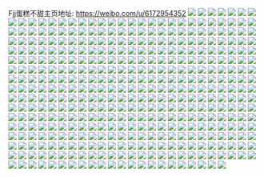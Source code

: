 Fjj蛋糕不甜主页地址: https://weibo.com/u/6172954352 
![](https://wx4.sinaimg.cn/mw2000/006JL5pSgy1h9eds4z8j0j30u01400yq.jpg) 
![](https://wx4.sinaimg.cn/mw2000/006JL5pSgy1h9eds4aj1zj30u0140afr.jpg) 
![](https://wx4.sinaimg.cn/mw2000/006JL5pSgy1h9d1tapi51j31o0280b29.jpg) 
![](https://wx4.sinaimg.cn/mw2000/006JL5pSgy1h9d1tbsdsej31o0280e81.jpg) 
![](https://wx4.sinaimg.cn/mw2000/006JL5pSgy1h9d1tcvajcj31o0280e81.jpg) 
![](https://wx4.sinaimg.cn/mw2000/006JL5pSgy1h9d1tizn35j32c0340qv7.jpg) 
![](https://wx4.sinaimg.cn/mw2000/006JL5pSgy1h9d1tdpkmvj31o0280b29.jpg) 
![](https://wx4.sinaimg.cn/mw2000/006JL5pSgy1h9d1so96wyj30ku0rsk01.jpg) 
![](https://wx4.sinaimg.cn/mw2000/006JL5pSgy1h9d1snp43kj30ku0rsgul.jpg) 
![](https://wx4.sinaimg.cn/mw2000/006JL5pSgy1h9d1rqons5j31o0280hdt.jpg) 
![](https://wx4.sinaimg.cn/mw2000/006JL5pSgy1h9d1rs48nnj30fb0kw44c.jpg) 
![](https://wx4.sinaimg.cn/mw2000/006JL5pSgy1h9d1rsp05rj31o0280h94.jpg) 
![](https://wx4.sinaimg.cn/mw2000/006JL5pSgy1h9d1rr5uhuj30ku0rsk0q.jpg) 
![](https://wx4.sinaimg.cn/mw2000/006JL5pSgy1h9d1rpo465j30ku0rsqc4.jpg) 
![](https://wx4.sinaimg.cn/mw2000/006JL5pSgy1h9d1rrpso4j30ku0rsqc4.jpg) 
![](https://wx4.sinaimg.cn/mw2000/006JL5pSgy1h9d1rt6ndzj30ku0rsqc0.jpg) 
![](https://wx4.sinaimg.cn/mw2000/006JL5pSgy1h9d1rtmbr8j30ku0rsn6g.jpg) 
![](https://wx4.sinaimg.cn/mw2000/006JL5pSgy1h9d1ru0rtij30ku0rsgux.jpg) 
![](https://wx4.sinaimg.cn/mw2000/006JL5pSgy1h9bp0mi5x8j30u00u045p.jpg) 
![](https://wx4.sinaimg.cn/mw2000/006JL5pSgy1h9bp0jze9hj30u01407c7.jpg) 
![](https://wx4.sinaimg.cn/mw2000/006JL5pSgy1h9bp0le7w7j30u0140n7j.jpg) 
![](https://wx4.sinaimg.cn/mw2000/006JL5pSgy1h9bp0nwnewj30u014049z.jpg) 
![](https://wx4.sinaimg.cn/mw2000/006JL5pSgy1h9bp0p8kocj30u0140wn4.jpg) 
![](https://wx4.sinaimg.cn/mw2000/006JL5pSgy1h9bp0ip9ycj30u0140gzm.jpg) 
![](https://wx4.sinaimg.cn/mw2000/006JL5pSgy1h9boyld66qj30u0140k27.jpg) 
![](https://wx4.sinaimg.cn/mw2000/006JL5pSgy1h9boyj21x9j30u0140aix.jpg) 
![](https://wx4.sinaimg.cn/mw2000/006JL5pSgy1h9boymgfccj30u0140dsn.jpg) 
![](https://wx4.sinaimg.cn/mw2000/006JL5pSgy1h9boyka88fj30u0140nap.jpg) 
![](https://wx4.sinaimg.cn/mw2000/006JL5pSgy1h9boyhqxwrj30u0140k1g.jpg) 
![](https://wx4.sinaimg.cn/mw2000/006JL5pSgy1h9al3hdo8jj337k37knph.jpg) 
![](https://wx4.sinaimg.cn/mw2000/006JL5pSgy1h9al3kueqlj32eo37kb2c.jpg) 
![](https://wx4.sinaimg.cn/mw2000/006JL5pSgy1h9al3rfdfcj31o02807wj.jpg) 
![](https://wx4.sinaimg.cn/mw2000/006JL5pSgy1h9al3otb6aj32c02c04qu.jpg) 
![](https://wx4.sinaimg.cn/mw2000/006JL5pSgy1h9al3udrbkj31o0280x6q.jpg) 
![](https://wx4.sinaimg.cn/mw2000/006JL5pSgy1h9al3cy7mtj31dk37k1l2.jpg) 
![](https://wx4.sinaimg.cn/mw2000/006JL5pSgy1h987hmr7pdj32c0340x6t.jpg) 
![](https://wx4.sinaimg.cn/mw2000/006JL5pSgy1h987i1cni7j32c03407wn.jpg) 
![](https://wx4.sinaimg.cn/mw2000/006JL5pSgy1h987hqnvbrj32c0340e84.jpg) 
![](https://wx4.sinaimg.cn/mw2000/006JL5pSgy1h987hvh495j32c03404qs.jpg) 
![](https://wx4.sinaimg.cn/mw2000/006JL5pSgy1h987i8sihdj337k37ku14.jpg) 
![](https://wx4.sinaimg.cn/mw2000/006JL5pSgy1h987ii0851j337k37kqvf.jpg) 
![](https://wx4.sinaimg.cn/mw2000/006JL5pSgy1h987hgzex8j31o0280qf8.jpg) 
![](https://wx4.sinaimg.cn/mw2000/006JL5pSgy1h987hhsixwj31o0280qv5.jpg) 
![](https://wx4.sinaimg.cn/mw2000/006JL5pSgy1h987hic2p4j31o0280gx1.jpg) 
![](https://wx4.sinaimg.cn/mw2000/006JL5pSgy1h92fzdi60jj30ui0u0tho.jpg) 
![](https://wx4.sinaimg.cn/mw2000/006JL5pSgy1h92fz8uqarj31400u0alt.jpg) 
![](https://wx4.sinaimg.cn/mw2000/006JL5pSgy1h92fzbtrgnj30u00u0k2v.jpg) 
![](https://wx4.sinaimg.cn/mw2000/006JL5pSgy1h92fz9krrfj31400u047g.jpg) 
![](https://wx4.sinaimg.cn/mw2000/006JL5pSgy1h92fzfudi8j30u01407fl.jpg) 
![](https://wx4.sinaimg.cn/mw2000/006JL5pSgy1h92fzgp2puj31400u0wna.jpg) 
![](https://wx4.sinaimg.cn/mw2000/006JL5pSgy1h92fzcr81xj30u00u011f.jpg) 
![](https://wx4.sinaimg.cn/mw2000/006JL5pSgy1h92fzagm50j30u0140112.jpg) 
![](https://wx4.sinaimg.cn/mw2000/006JL5pSgy1h92fzewp8gj30u01407dh.jpg) 
![](https://wx4.sinaimg.cn/mw2000/006JL5pSgy1h8x78woe0pj30u01hcaju.jpg) 
![](https://wx4.sinaimg.cn/mw2000/006JL5pSgy1h8wizwpl06j32c02c0hdu.jpg) 
![](https://wx4.sinaimg.cn/mw2000/006JL5pSgy1h8uaoq1cgyj3203203kjm.jpg) 
![](https://wx4.sinaimg.cn/mw2000/006JL5pSgy1h8nhp69rovj32c02c0hdu.jpg) 
![](https://wx4.sinaimg.cn/mw2000/006JL5pSgy1h8nhphmr2aj32c02c0x6r.jpg) 
![](https://wx4.sinaimg.cn/mw2000/006JL5pSgy1h8nhplefxcj32c02c04qt.jpg) 
![](https://wx4.sinaimg.cn/mw2000/006JL5pSgy1h8nhp92r6oj30xc3p71ky.jpg) 
![](https://wx4.sinaimg.cn/mw2000/006JL5pSgy1h8nhpaap4nj30wi1ycdzz.jpg) 
![](https://wx4.sinaimg.cn/mw2000/006JL5pSgy1h8nhp3rc59j30uk3yfkjm.jpg) 
![](https://wx4.sinaimg.cn/mw2000/006JL5pSgy1h8nbbuiwb0j30u00u0797.jpg) 
![](https://wx4.sinaimg.cn/mw2000/006JL5pSgy1h8iv1ps0upj32c0340kjn.jpg) 
![](https://wx4.sinaimg.cn/mw2000/006JL5pSgy1h8cypsr74mj32c0340qv8.jpg) 
![](https://wx4.sinaimg.cn/mw2000/006JL5pSgy1h8cypfkrkkj31o0280qv5.jpg) 
![](https://wx4.sinaimg.cn/mw2000/006JL5pSgy1h8cyp4142nj32c0340qv8.jpg) 
![](https://wx4.sinaimg.cn/mw2000/006JL5pSgy1h8cypo3sy1j31o0280npd.jpg) 
![](https://wx4.sinaimg.cn/mw2000/006JL5pSgy1h8cypco09bj32c0340npo.jpg) 
![](https://wx4.sinaimg.cn/mw2000/006JL5pSgy1h8cypka3jxj31o0280kjl.jpg) 
![](https://wx4.sinaimg.cn/mw2000/006JL5pSgy1h8cypwkw65j32c03404qt.jpg) 
![](https://wx4.sinaimg.cn/mw2000/006JL5pSgy1h8cyphb4ubj317r1mc4qp.jpg) 
![](https://wx4.sinaimg.cn/mw2000/006JL5pSgy1h8cypzv60yj31o7289x6r.jpg) 
![](https://wx4.sinaimg.cn/mw2000/006JL5pSgy1h8ard4rkdbj31o0280u0y.jpg) 
![](https://wx4.sinaimg.cn/mw2000/006JL5pSgy1h8ard69vcjj31o0280x6q.jpg) 
![](https://wx4.sinaimg.cn/mw2000/006JL5pSgy1h8ardeftuqj312b1e04qp.jpg) 
![](https://wx4.sinaimg.cn/mw2000/006JL5pSgy1h8ard7qee2j31o0280u0y.jpg) 
![](https://wx4.sinaimg.cn/mw2000/006JL5pSgy1h8ardaq1q9j31o0280x6q.jpg) 
![](https://wx4.sinaimg.cn/mw2000/006JL5pSgy1h8ard97i8pj31o0280x6q.jpg) 
![](https://wx4.sinaimg.cn/mw2000/006JL5pSgy1h8ardco8wmj31o0280u0y.jpg) 
![](https://wx4.sinaimg.cn/mw2000/006JL5pSgy1h8arddgp3sj31o02801kx.jpg) 
![](https://wx4.sinaimg.cn/mw2000/006JL5pSgy1h8ard2rml1j31o0280u0y.jpg) 
![](https://wx4.sinaimg.cn/mw2000/006JL5pSgy1h89igvj0rej30u0140qf9.jpg) 
![](https://wx4.sinaimg.cn/mw2000/006JL5pSgy1h89igtlwj7j30u0140qgg.jpg) 
![](https://wx4.sinaimg.cn/mw2000/006JL5pSgy1h89igwsw5kj30u01407h6.jpg) 
![](https://wx4.sinaimg.cn/mw2000/006JL5pSgy1h89igyvpkvj30u0140tky.jpg) 
![](https://wx4.sinaimg.cn/mw2000/006JL5pSgy1h89ih2t65vj30u0140gwr.jpg) 
![](https://wx4.sinaimg.cn/mw2000/006JL5pSgy1h87avvcjdgj32c02c0kjm.jpg) 
![](https://wx4.sinaimg.cn/mw2000/006JL5pSgy1h87avy273jj32c02c0hdu.jpg) 
![](https://wx4.sinaimg.cn/mw2000/006JL5pSgy1h7wudmz0qgj32c02c04qs.jpg) 
![](https://wx4.sinaimg.cn/mw2000/006JL5pSgy1h7wudr4zv7j33402c0npg.jpg) 
![](https://wx4.sinaimg.cn/mw2000/006JL5pSgy1h7s7xve5ibj32c0340x6u.jpg) 
![](https://wx4.sinaimg.cn/mw2000/006JL5pSgy1h7s7z43uzfj31te2f7qv9.jpg) 
![](https://wx4.sinaimg.cn/mw2000/006JL5pSgy1h7s7xqjyr0j32c0340hdw.jpg) 
![](https://wx4.sinaimg.cn/mw2000/006JL5pSgy1h7s7xzlr9yj32c03404qs.jpg) 
![](https://wx4.sinaimg.cn/mw2000/006JL5pSgy1h7s7yo60rkj32c0340b2h.jpg) 
![](https://wx4.sinaimg.cn/mw2000/006JL5pSgy1h7s7yv67stj32c0340x6y.jpg) 
![](https://wx4.sinaimg.cn/mw2000/006JL5pSgy1h7s7yzi1u3j31qt2br7wl.jpg) 
![](https://wx4.sinaimg.cn/mw2000/006JL5pSgy1h7s7z6yo9bj31o0280kjm.jpg) 
![](https://wx4.sinaimg.cn/mw2000/006JL5pSgy1h7s7z9yw9wj31o0280qv6.jpg) 
![](https://wx4.sinaimg.cn/mw2000/006JL5pSgy1h7s7zce50aj31o0280hdu.jpg) 
![](https://wx4.sinaimg.cn/mw2000/006JL5pSgy1h7s7zfz5hsj32dq36cx6r.jpg) 
![](https://wx4.sinaimg.cn/mw2000/006JL5pSgy1h7rsov0vrzj31o0280x6p.jpg) 
![](https://wx4.sinaimg.cn/mw2000/006JL5pSgy1h7pislwzxrj31400mitgb.jpg) 
![](https://wx4.sinaimg.cn/mw2000/006JL5pSgy1h78afcbrl9j318817i4d9.jpg) 
![](https://wx4.sinaimg.cn/mw2000/006JL5pSgy1h73lcxz1apj30zo0eo0ts.jpg) 
![](https://wx4.sinaimg.cn/mw2000/006JL5pSgy1h6viq7mtsqj30u01hcaiq.jpg) 
![](https://wx4.sinaimg.cn/mw2000/006JL5pSgy1h6ntuv1sgsj320x2p8qv6.jpg) 
![](https://wx4.sinaimg.cn/mw2000/006JL5pSgy1h6ntuydbhpj320g2om4qr.jpg) 
![](https://wx4.sinaimg.cn/mw2000/006JL5pSgy1h6ntur3gk4j32c0340kjo.jpg) 
![](https://wx4.sinaimg.cn/mw2000/006JL5pSgy1h69w3ce4lqj31ys2mdnpe.jpg) 
![](https://wx4.sinaimg.cn/mw2000/006JL5pSgy1h68uf77mc6j32c03401l0.jpg) 
![](https://wx4.sinaimg.cn/mw2000/006JL5pSgy1h68ufbykldj32c03407wj.jpg) 
![](https://wx4.sinaimg.cn/mw2000/006JL5pSgy1h68ufh4zmhj32c0340e84.jpg) 
![](https://wx4.sinaimg.cn/mw2000/006JL5pSgy1h68ug9fs3oj322q340u10.jpg) 
![](https://wx4.sinaimg.cn/mw2000/006JL5pSgy1h68ufljqd1j31k1340hdv.jpg) 
![](https://wx4.sinaimg.cn/mw2000/006JL5pSgy1h68uf1eu11j33402c0npg.jpg) 
![](https://wx4.sinaimg.cn/mw2000/006JL5pSly1h5efkxrlysj31o02804qq.jpg) 
![](https://wx4.sinaimg.cn/mw2000/006JL5pSly1h5efl56b3vj31o0280u0x.jpg) 
![](https://wx4.sinaimg.cn/mw2000/006JL5pSly1h5efl01fusj31o0280qv5.jpg) 
![](https://wx4.sinaimg.cn/mw2000/006JL5pSly1h5efl17nptj31f01w0kjl.jpg) 
![](https://wx4.sinaimg.cn/mw2000/006JL5pSly1h5efkz38rpj318o1nkb29.jpg) 
![](https://wx4.sinaimg.cn/mw2000/006JL5pSly1h5efl2ci0hj31o0280u0x.jpg) 
![](https://wx4.sinaimg.cn/mw2000/006JL5pSly1h5efl3kzxuj31o0280npd.jpg) 
![](https://wx4.sinaimg.cn/mw2000/006JL5pSly1h5efl6ann3j31o0280npd.jpg) 
![](https://wx4.sinaimg.cn/mw2000/006JL5pSly1h5efl8es7oj32c02c0e84.jpg) 
![](https://wx4.sinaimg.cn/mw2000/006JL5pSly1h5eflanzj1j32c02c0e84.jpg) 
![](https://wx4.sinaimg.cn/mw2000/006JL5pSly1h5efldrmeej32c02c0u0z.jpg) 
![](https://wx4.sinaimg.cn/mw2000/006JL5pSly1h5efkv9pw8j334033yb2e.jpg) 
![](https://wx4.sinaimg.cn/mw2000/006JL5pSly1h3sxm7u2mgj32c02c0kjn.jpg) 
![](https://wx4.sinaimg.cn/mw2000/006JL5pSly1h2f7w0gyh4j32c02c07wj.jpg) 
![](https://wx4.sinaimg.cn/mw2000/006JL5pSly1h2f7vz4143j31o02807wh.jpg) 
![](https://wx4.sinaimg.cn/mw2000/006JL5pSly1h1qvl37344j32go3401l0.jpg) 
![](https://wx4.sinaimg.cn/mw2000/006JL5pSly1gzoyqjdw4aj31nt27qqv5.jpg) 
![](https://wx4.sinaimg.cn/mw2000/006JL5pSly1gzlft8qmb9j31o0280b2a.jpg) 
![](https://wx4.sinaimg.cn/mw2000/006JL5pSly1gzlft9qzfbj31o0280npd.jpg) 
![](https://wx4.sinaimg.cn/mw2000/006JL5pSly1gzlft2iibij31o02801ky.jpg) 
![](https://wx4.sinaimg.cn/mw2000/006JL5pSly1gzlft7ijh4j31o028v7wi.jpg) 
![](https://wx4.sinaimg.cn/mw2000/006JL5pSly1gzlft93o4wj30ku0rs7al.jpg) 
![](https://wx4.sinaimg.cn/mw2000/006JL5pSly1gzlft6hbt7j31o02974qq.jpg) 
![](https://wx4.sinaimg.cn/mw2000/006JL5pSly1gzlft4ypmmj30xc3pcnpd.jpg) 
![](https://wx4.sinaimg.cn/mw2000/006JL5pSly1gzlft5olbqj31o0280npd.jpg) 
![](https://wx4.sinaimg.cn/mw2000/006JL5pSly1gzlft3gu7jj30uk48sx6p.jpg) 
![](https://wx4.sinaimg.cn/mw2000/006JL5pSly1gze7msfpm4j32c02c0hdu.jpg) 
![](https://wx4.sinaimg.cn/mw2000/006JL5pSly1gze7mt7fugj32c02c07wi.jpg) 
![](https://wx4.sinaimg.cn/mw2000/006JL5pSly1gyxas8sjzfj31o0280b29.jpg) 
![](https://wx4.sinaimg.cn/mw2000/006JL5pSly1gyxa4n7whtj32c02c0qv5.jpg) 
![](https://wx4.sinaimg.cn/mw2000/006JL5pSly1gyx0wxnwhjj33402c0e84.jpg) 
![](https://wx4.sinaimg.cn/mw2000/006JL5pSly1gychw6pwijj30u010b40q.jpg) 
![](https://wx4.sinaimg.cn/mw2000/006JL5pSly1gybc22oe4yj30zo0zodnr.jpg) 
![](https://wx4.sinaimg.cn/mw2000/006JL5pSly1gxxgpg0bcij30u011ak0y.jpg) 
![](https://wx4.sinaimg.cn/mw2000/006JL5pSly1gxtlrkznduj32c02c01ky.jpg) 
![](https://wx4.sinaimg.cn/mw2000/006JL5pSly1gxtlro95f7j32c02c0u0x.jpg) 
![](https://wx4.sinaimg.cn/mw2000/006JL5pSly1gxtlrhaka7j32c02bzqv6.jpg) 
![](https://wx4.sinaimg.cn/mw2000/006JL5pSly1gxtlrvx2yyj32c02c01ky.jpg) 
![](https://wx4.sinaimg.cn/mw2000/006JL5pSly1gxtlrrkzudj32c02c0u0x.jpg) 
![](https://wx4.sinaimg.cn/mw2000/006JL5pSly1gxtls112guj32c02c0hdu.jpg) 
![](https://wx4.sinaimg.cn/mw2000/006JL5pSly1gxqif4zxsej32c02c0x6r.jpg) 
![](https://wx4.sinaimg.cn/mw2000/006JL5pSly1gxqifc0ow9j32c02c0e84.jpg) 
![](https://wx4.sinaimg.cn/mw2000/006JL5pSly1gxqifi1an7j32z82z8qv7.jpg) 
![](https://wx4.sinaimg.cn/mw2000/006JL5pSgy1gxogefl7ecj30u00u0121.jpg) 
![](https://wx4.sinaimg.cn/mw2000/006JL5pSgy1gxlp98uv6ij32c02c0x6q.jpg) 
![](https://wx4.sinaimg.cn/mw2000/006JL5pSgy1gxlp9c9zsfj32c02c0qv7.jpg) 
![](https://wx4.sinaimg.cn/mw2000/006JL5pSgy1gxlp944y5sj32c02c0e83.jpg) 
![](https://wx4.sinaimg.cn/mw2000/006JL5pSgy1gxjrfcq1dsj31w02iohdv.jpg) 
![](https://wx4.sinaimg.cn/mw2000/006JL5pSgy1gx3n05ptvgj30vl0vltc8.jpg) 
![](https://wx4.sinaimg.cn/mw2000/006JL5pSgy1gwo799304zj32at3404qs.jpg) 
![](https://wx4.sinaimg.cn/mw2000/006JL5pSgy1gwo795nf69j32c0340e83.jpg) 
![](https://wx4.sinaimg.cn/mw2000/006JL5pSgy1gwo79bzosgj32c03407wk.jpg) 
![](https://wx4.sinaimg.cn/mw2000/006JL5pSgy1gwo78ox56zj315o1qib29.jpg) 
![](https://wx4.sinaimg.cn/mw2000/006JL5pSgy1gwo78yz1aaj30xc2s0u0x.jpg) 
![](https://wx4.sinaimg.cn/mw2000/006JL5pSgy1gwo78zx1iyj30me340b29.jpg) 
![](https://wx4.sinaimg.cn/mw2000/006JL5pSgy1gwo79f8wkjj31o0280npd.jpg) 
![](https://wx4.sinaimg.cn/mw2000/006JL5pSgy1gwo79e49mbj31o0280e81.jpg) 
![](https://wx4.sinaimg.cn/mw2000/006JL5pSgy1gwo79irrguj32c0340x6r.jpg) 
![](https://wx4.sinaimg.cn/mw2000/006JL5pSgy1gwo78ruyk3j333z2bze84.jpg) 
![](https://wx4.sinaimg.cn/mw2000/006JL5pSgy1gwo791czgqj30pu33yb29.jpg) 
![](https://wx4.sinaimg.cn/mw2000/006JL5pSgy1gwo78xp9w5j32c02c07wi.jpg) 
![](https://wx4.sinaimg.cn/mw2000/006JL5pSgy1gwo78t3hqgj32801o0hdt.jpg) 
![](https://wx4.sinaimg.cn/mw2000/006JL5pSgy1gwo78vgcvmj32c02c0kjm.jpg) 
![](https://wx4.sinaimg.cn/mw2000/006JL5pSgy1gwo7937ilaj315o2bcx6p.jpg) 
![](https://wx4.sinaimg.cn/mw2000/006JL5pSgy1gwo7535tc2j30xc2s0u0x.jpg) 
![](https://wx4.sinaimg.cn/mw2000/006JL5pSgy1gwo758sufcj32c03401l0.jpg) 
![](https://wx4.sinaimg.cn/mw2000/006JL5pSgy1gwo75aag1kj30xc2s0b29.jpg) 
![](https://wx4.sinaimg.cn/mw2000/006JL5pSgy1gwo75b745lj30xc2s0e81.jpg) 
![](https://wx4.sinaimg.cn/mw2000/006JL5pSgy1gwo75etjmoj32c02c07wj.jpg) 
![](https://wx4.sinaimg.cn/mw2000/006JL5pSgy1gwo75czizbj315o2bcx6p.jpg) 
![](https://wx4.sinaimg.cn/mw2000/006JL5pSgy1gwcvxyruubj31o0280hdt.jpg) 
![](https://wx4.sinaimg.cn/mw2000/006JL5pSgy1gwcvxxs1jgj33402c04qs.jpg) 
![](https://wx4.sinaimg.cn/mw2000/006JL5pSgy1gwcvxzrwafj31o0280b29.jpg) 
![](https://wx4.sinaimg.cn/mw2000/006JL5pSgy1gwcvy3zzdqj31oe280e81.jpg) 
![](https://wx4.sinaimg.cn/mw2000/006JL5pSgy1gwcvxv818jj33402c01kz.jpg) 
![](https://wx4.sinaimg.cn/mw2000/006JL5pSgy1gwcvy1cjblj31o02807wi.jpg) 
![](https://wx4.sinaimg.cn/mw2000/006JL5pSgy1gwcvy2yxfej32c0340b2a.jpg) 
![](https://wx4.sinaimg.cn/mw2000/006JL5pSgy1gw3kqnwa8qj31o0280npd.jpg) 
![](https://wx4.sinaimg.cn/mw2000/006JL5pSgy1gw3kqp9wfkj31o0280b2a.jpg) 
![](https://wx4.sinaimg.cn/mw2000/006JL5pSgy1gw3kqqwjg6j31o0280x6p.jpg) 
![](https://wx4.sinaimg.cn/mw2000/006JL5pSgy1gw3kqmfaoej33402c0hdw.jpg) 
![](https://wx4.sinaimg.cn/mw2000/006JL5pSgy1gw0339072gj31o0280e81.jpg) 
![](https://wx4.sinaimg.cn/mw2000/006JL5pSgy1gw0330lcjqj33402c04qr.jpg) 
![](https://wx4.sinaimg.cn/mw2000/006JL5pSgy1gw03354qt6j31o0280npd.jpg) 
![](https://wx4.sinaimg.cn/mw2000/006JL5pSgy1gw033brv4pj32c0340hdv.jpg) 
![](https://wx4.sinaimg.cn/mw2000/006JL5pSgy1gw0333kip7j33402c07wk.jpg) 
![](https://wx4.sinaimg.cn/mw2000/006JL5pSgy1gw033ea73bj32c0340hdv.jpg) 
![](https://wx4.sinaimg.cn/mw2000/006JL5pSgy1gw03364wx6j31o0280qv5.jpg) 
![](https://wx4.sinaimg.cn/mw2000/006JL5pSgy1gw033h1415j33402c07wj.jpg) 
![](https://wx4.sinaimg.cn/mw2000/006JL5pSgy1gw0337mcoij31o0280e82.jpg) 
![](https://wx4.sinaimg.cn/mw2000/006JL5pSgy1gvyn534aquj32c02c01ky.jpg) 
![](https://wx4.sinaimg.cn/mw2000/006JL5pSgy1gvyn54u3wuj32c02c0npe.jpg) 
![](https://wx4.sinaimg.cn/mw2000/006JL5pSgy1gvyn57e8mbj32c0340kjn.jpg) 
![](https://wx4.sinaimg.cn/mw2000/006JL5pSgy1gvyn59d2egj32c0340hdu.jpg) 
![](https://wx4.sinaimg.cn/mw2000/006JL5pSgy1gvyn5bxpqcj32c02c01kz.jpg) 
![](https://wx4.sinaimg.cn/mw2000/006JL5pSgy1gvyn51jv99j32c02c0kjm.jpg) 
![](https://wx4.sinaimg.cn/mw2000/006JL5pSgy1gvv527jgc4j30u0140dma.jpg) 
![](https://wx4.sinaimg.cn/mw2000/006JL5pSgy1gvv528yux4j30u0140wn1.jpg) 
![](https://wx4.sinaimg.cn/mw2000/006JL5pSgy1gvv52a4qebj30u0140agy.jpg) 
![](https://wx4.sinaimg.cn/mw2000/006JL5pSgy1gvv526l04hj30u01407a3.jpg) 
![](https://wx4.sinaimg.cn/mw2000/006JL5pSgy1gvs0seon3xj32c02c0kjm.jpg) 
![](https://wx4.sinaimg.cn/mw2000/006JL5pSgy1gvs0sh47ttj32c0340x6q.jpg) 
![](https://wx4.sinaimg.cn/mw2000/006JL5pSgy1gvs0scmswdj32c02c0kjm.jpg) 
![](https://wx4.sinaimg.cn/mw2000/006JL5pSgy1gvs0sls6n4j31o0280kjl.jpg) 
![](https://wx4.sinaimg.cn/mw2000/006JL5pSgy1gvs0sji7t9j32c03404qr.jpg) 
![](https://wx4.sinaimg.cn/mw2000/006JL5pSgy1gvs0skmz1oj31o02804qp.jpg) 
![](https://wx4.sinaimg.cn/mw2000/006JL5pSgy1guzq67mbu8j60u01hcdt002.jpg) 
![](https://wx4.sinaimg.cn/mw2000/006JL5pSgy1guyvszbwdsj61o0280b2902.jpg) 
![](https://wx4.sinaimg.cn/mw2000/006JL5pSgy1guvreayuv8j62c02c07wi02.jpg) 
![](https://wx4.sinaimg.cn/mw2000/006JL5pSgy1gutah7sgtfj60uk53du0y02.jpg) 
![](https://wx4.sinaimg.cn/mw2000/006JL5pSgy1gutahb3hk3j60uk53dx6q02.jpg) 
![](https://wx4.sinaimg.cn/mw2000/006JL5pSgy1gutahcsfwrj60uk53dqv602.jpg) 
![](https://wx4.sinaimg.cn/mw2000/006JL5pSgy1gutahllu5jj62c02c04qq02.jpg) 
![](https://wx4.sinaimg.cn/mw2000/006JL5pSgy1gutahposljj62c02c0b2a02.jpg) 
![](https://wx4.sinaimg.cn/mw2000/006JL5pSgy1gutaho53cuj62c03401kz02.jpg) 
![](https://wx4.sinaimg.cn/mw2000/006JL5pSgy1gutaheg2skj60uk53dhdu02.jpg) 
![](https://wx4.sinaimg.cn/mw2000/006JL5pSgy1gutahhc582j60uk53dqv602.jpg) 
![](https://wx4.sinaimg.cn/mw2000/006JL5pSgy1gutahjenwqj62c02c01ky02.jpg) 
![](https://wx4.sinaimg.cn/mw2000/006JL5pSgy1guqy0w1ihkj61o0280u0x02.jpg) 
![](https://wx4.sinaimg.cn/mw2000/006JL5pSgy1guokf7k4nnj62c02c0u0y02.jpg) 
![](https://wx4.sinaimg.cn/mw2000/006JL5pSgy1guokfa5z8fj62c02c0hdv02.jpg) 
![](https://wx4.sinaimg.cn/mw2000/006JL5pSgy1guokf50lgkj62c02c0u0x02.jpg) 
![](https://wx4.sinaimg.cn/mw2000/006JL5pSgy1guokf3g7scj60ss0sstba02.jpg) 
![](https://wx4.sinaimg.cn/mw2000/006JL5pSgy1guokf2h3ehj60pg0pgabq02.jpg) 
![](https://wx4.sinaimg.cn/mw2000/006JL5pSgy1guokf2z1dij60ov0ov40202.jpg) 
![](https://wx4.sinaimg.cn/mw2000/006JL5pSgy1guokf1rqj3j62c02c04qq02.jpg) 
![](https://wx4.sinaimg.cn/mw2000/006JL5pSgy1guobbx0dp8j62c0340npe02.jpg) 
![](https://wx4.sinaimg.cn/mw2000/006JL5pSgy1guobc3kvebj62c0340qv702.jpg) 
![](https://wx4.sinaimg.cn/mw2000/006JL5pSgy1guobc8sgjuj62c03404qr02.jpg) 
![](https://wx4.sinaimg.cn/mw2000/006JL5pSgy1guobc6grrqj622w2runpe02.jpg) 
![](https://wx4.sinaimg.cn/mw2000/006JL5pSgy1guobbrd5dgj61o0280b2a02.jpg) 
![](https://wx4.sinaimg.cn/mw2000/006JL5pSgy1guobbtyrx1j61o0280x6q02.jpg) 
![](https://wx4.sinaimg.cn/mw2000/006JL5pSgy1guobbp7q7fj62c02c0u0y02.jpg) 
![](https://wx4.sinaimg.cn/mw2000/006JL5pSgy1guobc4ui9bj62c02c0hdt02.jpg) 
![](https://wx4.sinaimg.cn/mw2000/006JL5pSgy1guobcblw2ej62c02c01ky02.jpg) 
![](https://wx4.sinaimg.cn/mw2000/006JL5pSgy1guobcez670j62c02c0x6s02.jpg) 
![](https://wx4.sinaimg.cn/mw2000/006JL5pSgy1guobbyz5k3j62c02c0kjm02.jpg) 
![](https://wx4.sinaimg.cn/mw2000/006JL5pSgy1guobci4bpyj62c02c04qr02.jpg) 
![](https://wx4.sinaimg.cn/mw2000/006JL5pSgy1gudxhm9bzbj622o3417wi02.jpg) 
![](https://wx4.sinaimg.cn/mw2000/006JL5pSgy1gub0c7wxlhj62c02c0npf02.jpg) 
![](https://wx4.sinaimg.cn/mw2000/006JL5pSgy1gub0c5vwooj62c02c0x6r02.jpg) 
![](https://wx4.sinaimg.cn/mw2000/006JL5pSgy1gub0c9yg0gj62c02c0kjn02.jpg) 
![](https://wx4.sinaimg.cn/mw2000/006JL5pSgy1gu7dswflhnj30uka8qkjp.jpg) 
![](https://wx4.sinaimg.cn/mw2000/006JL5pSgy1gu7dti3n07j32801o0u0x.jpg) 
![](https://wx4.sinaimg.cn/mw2000/006JL5pSgy1gu7dsyuj03j30uk53d1kz.jpg) 
![](https://wx4.sinaimg.cn/mw2000/006JL5pSgy1gu7dte57mpj32c03404qs.jpg) 
![](https://wx4.sinaimg.cn/mw2000/006JL5pSgy1gu7dtgagnyj325r2vn7wj.jpg) 
![](https://wx4.sinaimg.cn/mw2000/006JL5pSgy1gu7dtax45xj327m2y6u0z.jpg) 
![](https://wx4.sinaimg.cn/mw2000/006JL5pSgy1gu7dt8b0dkj30uk5xx1l0.jpg) 
![](https://wx4.sinaimg.cn/mw2000/006JL5pSgy1gu7dt5e6ihj30uk6sg4qt.jpg) 
![](https://wx4.sinaimg.cn/mw2000/006JL5pSgy1gu7dt21ufqj30uk6sg1l1.jpg) 
![](https://wx4.sinaimg.cn/mw2000/006JL5pSgy1gu7dss63ffj30uk6d6npg.jpg) 
![](https://wx4.sinaimg.cn/mw2000/006JL5pSgy1gu78zzu9iyj32c02c0e82.jpg) 
![](https://wx4.sinaimg.cn/mw2000/006JL5pSgy1gu790d2r8bj315o2bc1ky.jpg) 
![](https://wx4.sinaimg.cn/mw2000/006JL5pSgy1gu79029k5cj32c03401l0.jpg) 
![](https://wx4.sinaimg.cn/mw2000/006JL5pSgy1gu7908kc0jj32c02c0x6q.jpg) 
![](https://wx4.sinaimg.cn/mw2000/006JL5pSgy1gu790i1yhfj30zo256e81.jpg) 
![](https://wx4.sinaimg.cn/mw2000/006JL5pSgy1gu790bltjyj32c02c0u0y.jpg) 
![](https://wx4.sinaimg.cn/mw2000/006JL5pSgy1gu7906efxpj32c02c0u0x.jpg) 
![](https://wx4.sinaimg.cn/mw2000/006JL5pSgy1gu7904zoacj32c02c0e82.jpg) 
![](https://wx4.sinaimg.cn/mw2000/006JL5pSgy1gu78zxu9v3j32c02c0x6p.jpg) 
![](https://wx4.sinaimg.cn/mw2000/006JL5pSgy1gu17ys175vj31o0280b29.jpg) 
![](https://wx4.sinaimg.cn/mw2000/006JL5pSgy1gu0bhshednj33402c1x6r.jpg) 
![](https://wx4.sinaimg.cn/mw2000/006JL5pSgy1gu0bhupn7oj32c02c0x6q.jpg) 
![](https://wx4.sinaimg.cn/mw2000/006JL5pSgy1gu0bhxc1x2j32tk245qv7.jpg) 
![](https://wx4.sinaimg.cn/mw2000/006JL5pSgy1gu0bhnajtcj32c02c01ky.jpg) 
![](https://wx4.sinaimg.cn/mw2000/006JL5pSgy1gu0bhkn7o5j32c03401kz.jpg) 
![](https://wx4.sinaimg.cn/mw2000/006JL5pSgy1gu0bhpab5zj32c02c04qq.jpg) 
![](https://wx4.sinaimg.cn/mw2000/006JL5pSgy1gu0bhejky6j32c02c04qq.jpg) 
![](https://wx4.sinaimg.cn/mw2000/006JL5pSgy1gu0bhiggfmj32c02c07wj.jpg) 
![](https://wx4.sinaimg.cn/mw2000/006JL5pSgy1gu0bhg87f0j31o0280e81.jpg) 
![](https://wx4.sinaimg.cn/mw2000/006JL5pSgy1gtz9dv1tmkj30z60z6dte.jpg) 
![](https://wx4.sinaimg.cn/mw2000/006JL5pSgy1gtwejf2veaj32812ypnpf.jpg) 
![](https://wx4.sinaimg.cn/mw2000/006JL5pSgy1gtwej219s9j32c02c0b2d.jpg) 
![](https://wx4.sinaimg.cn/mw2000/006JL5pSgy1gtwejcygm3j31ju24ib2a.jpg) 
![](https://wx4.sinaimg.cn/mw2000/006JL5pSgy1gtweiyx5k6j31k722xx6p.jpg) 
![](https://wx4.sinaimg.cn/mw2000/006JL5pSgy1gtwej5vhn6j32452tkqv7.jpg) 
![](https://wx4.sinaimg.cn/mw2000/006JL5pSgy1gtwej3b9s3j31o0280kjl.jpg) 
![](https://wx4.sinaimg.cn/mw2000/006JL5pSgy1gtwej8zkyuj32c0340u0z.jpg) 
![](https://wx4.sinaimg.cn/mw2000/006JL5pSgy1gtwejgjeqjj31o01o07wi.jpg) 
![](https://wx4.sinaimg.cn/mw2000/006JL5pSgy1gtwejb33tgj323e2sib2b.jpg) 
![](https://wx4.sinaimg.cn/mw2000/006JL5pSgy1gtsx3gmjmdj30xc2s0b2a.jpg) 
![](https://wx4.sinaimg.cn/mw2000/006JL5pSgy1gtsx34s1s6j30xc2s0x6p.jpg) 
![](https://wx4.sinaimg.cn/mw2000/006JL5pSgy1gtsx3ew0doj30xc2jo4qq.jpg) 
![](https://wx4.sinaimg.cn/mw2000/006JL5pSgy1gtsx3bopq8j30xc334e81.jpg) 
![](https://wx4.sinaimg.cn/mw2000/006JL5pSgy1gtsx3a5no0j30xc2s0npd.jpg) 
![](https://wx4.sinaimg.cn/mw2000/006JL5pSgy1gtsx3cvw9oj30xc2s07wh.jpg) 
![](https://wx4.sinaimg.cn/mw2000/006JL5pSgy1gtsx38tffij30xc2s04qq.jpg) 
![](https://wx4.sinaimg.cn/mw2000/006JL5pSgy1gtsx37g70mj30xc2s0b29.jpg) 
![](https://wx4.sinaimg.cn/mw2000/006JL5pSgy1gtsx35x0cwj30xc2s0u0x.jpg) 
![](https://wx4.sinaimg.cn/mw2000/006JL5pSgy1gtr6pzw6gcj32f4340x6q.jpg) 
![](https://wx4.sinaimg.cn/mw2000/006JL5pSgy1gtr6pxjbpnj316g16gx6f.jpg) 
![](https://wx4.sinaimg.cn/mw2000/006JL5pSgy1gtr6pshqm3j32c02c0x6q.jpg) 
![](https://wx4.sinaimg.cn/mw2000/006JL5pSgy1gtr6pur6k0j32c02c0npe.jpg) 
![](https://wx4.sinaimg.cn/mw2000/006JL5pSgy1gtr6pwn6sij32c02c0hdu.jpg) 
![](https://wx4.sinaimg.cn/mw2000/006JL5pSgy1gtr6q1opfcj32c02c0npe.jpg) 
![](https://wx4.sinaimg.cn/mw2000/006JL5pSgy1gtr6q4y3c9j32c02c01kz.jpg) 
![](https://wx4.sinaimg.cn/mw2000/006JL5pSgy1gtr6q7bspuj32c0340npf.jpg) 
![](https://wx4.sinaimg.cn/mw2000/006JL5pSgy1gtr6q9qmlxj32c0340npf.jpg) 
![](https://wx4.sinaimg.cn/mw2000/006JL5pSgy1gtncljs8mnj30u014ogum.jpg) 
![](https://wx4.sinaimg.cn/mw2000/006JL5pSgy1gtnclr2ub0j30u0140jzs.jpg) 
![](https://wx4.sinaimg.cn/mw2000/006JL5pSgy1gtnclspj6wj30u00u0dr0.jpg) 
![](https://wx4.sinaimg.cn/mw2000/006JL5pSgy1gtnclnoa87j30u0140ncc.jpg) 
![](https://wx4.sinaimg.cn/mw2000/006JL5pSgy1gtncliwjy2j30u00u0teu.jpg) 
![](https://wx4.sinaimg.cn/mw2000/006JL5pSgy1gtncllsh34j30u01404dc.jpg) 
![](https://wx4.sinaimg.cn/mw2000/006JL5pSgy1gtnclp2ixqj30u014stmk.jpg) 
![](https://wx4.sinaimg.cn/mw2000/006JL5pSgy1gtnclrx9lpj30u0140gvf.jpg) 
![](https://wx4.sinaimg.cn/mw2000/006JL5pSgy1gtnclqe05nj30u0140amf.jpg) 
![](https://wx4.sinaimg.cn/mw2000/006JL5pSgy1gtlt5fz909j30u0140jyt.jpg) 
![](https://wx4.sinaimg.cn/mw2000/006JL5pSgy1gtlt5cs96zj30u0140q8l.jpg) 
![](https://wx4.sinaimg.cn/mw2000/006JL5pSgy1gtlt5gsct8j30u01407af.jpg) 
![](https://wx4.sinaimg.cn/mw2000/006JL5pSgy1gtlt5dniztj30u0140dmd.jpg) 
![](https://wx4.sinaimg.cn/mw2000/006JL5pSgy1gtlt5ef3kmj30u0140n3b.jpg) 
![](https://wx4.sinaimg.cn/mw2000/006JL5pSgy1gtlt5f1f0nj30u014044c.jpg) 
![](https://wx4.sinaimg.cn/mw2000/006JL5pSgy1gtlt5c3s0aj30u013z78i.jpg) 
![](https://wx4.sinaimg.cn/mw2000/006JL5pSgy1gtlt5hmwwzj30u01407ae.jpg) 
![](https://wx4.sinaimg.cn/mw2000/006JL5pSgy1gtlt5inbcvj30u014014u.jpg) 
![](https://wx4.sinaimg.cn/mw2000/006JL5pSgy1gtk67zc4l2j32c0340u10.jpg) 
![](https://wx4.sinaimg.cn/mw2000/006JL5pSgy1gtk679q2vij32c0352b2c.jpg) 
![](https://wx4.sinaimg.cn/mw2000/006JL5pSgy1gtk66vr8i5j32b83404qs.jpg) 
![](https://wx4.sinaimg.cn/mw2000/006JL5pSgy1gtk673pcbvj32c03404qt.jpg) 
![](https://wx4.sinaimg.cn/mw2000/006JL5pSgy1gtk66zuwkjj32c0340hdx.jpg) 
![](https://wx4.sinaimg.cn/mw2000/006JL5pSgy1gtk66rid5aj32an340hdw.jpg) 
![](https://wx4.sinaimg.cn/mw2000/006JL5pSgy1gtj0bxoyv6j30u0140jy2.jpg) 
![](https://wx4.sinaimg.cn/mw2000/006JL5pSgy1gtj0c18oqvj31400u0qbb.jpg) 
![](https://wx4.sinaimg.cn/mw2000/006JL5pSgy1gtj0c00babj31400u0afh.jpg) 
![](https://wx4.sinaimg.cn/mw2000/006JL5pSgy1gtj0bwd7a3j30u00u00z0.jpg) 
![](https://wx4.sinaimg.cn/mw2000/006JL5pSgy1gtj0bukoapj30u0140n3f.jpg) 
![](https://wx4.sinaimg.cn/mw2000/006JL5pSgy1gtj0byl8a1j30u00u0n2r.jpg) 
![](https://wx4.sinaimg.cn/mw2000/006JL5pSgy1gtj0btbocdj30u00u0gry.jpg) 
![](https://wx4.sinaimg.cn/mw2000/006JL5pSgy1gtj0c0kpn7j30u00u0aeb.jpg) 
![](https://wx4.sinaimg.cn/mw2000/006JL5pSgy1gtj0bv7ej7j30u00u044a.jpg) 
![](https://wx4.sinaimg.cn/mw2000/006JL5pSgy1gthrescaltj30u0140wja.jpg) 
![](https://wx4.sinaimg.cn/mw2000/006JL5pSgy1gthretvt2ej30u0140tf5.jpg) 
![](https://wx4.sinaimg.cn/mw2000/006JL5pSgy1gthret4v6nj30u0140n2c.jpg) 
![](https://wx4.sinaimg.cn/mw2000/006JL5pSgy1gthreuidhmj30u0140jy3.jpg) 
![](https://wx4.sinaimg.cn/mw2000/006JL5pSgy1gthrev0e7fj30u0140wiw.jpg) 
![](https://wx4.sinaimg.cn/mw2000/006JL5pSgy1gthrerp74fj30u0140tg0.jpg) 
![](https://wx4.sinaimg.cn/mw2000/006JL5pSgy1gthrbqb4k2j30u00u07a4.jpg) 
![](https://wx4.sinaimg.cn/mw2000/006JL5pSgy1gthrbx7k4jj30u00u0ds6.jpg) 
![](https://wx4.sinaimg.cn/mw2000/006JL5pSgy1gthrbpo52xj30u0140114.jpg) 
![](https://wx4.sinaimg.cn/mw2000/006JL5pSgy1gthrbsyylgj30u0140dn9.jpg) 
![](https://wx4.sinaimg.cn/mw2000/006JL5pSgy1gthrbuqzguj30u00u0afz.jpg) 
![](https://wx4.sinaimg.cn/mw2000/006JL5pSgy1gthrbtqos9j30u0140aha.jpg) 
![](https://wx4.sinaimg.cn/mw2000/006JL5pSgy1gthrbvhx3aj30u0140aes.jpg) 
![](https://wx4.sinaimg.cn/mw2000/006JL5pSgy1gthrbxzfyvj30u00u00yz.jpg) 
![](https://wx4.sinaimg.cn/mw2000/006JL5pSgy1gthrbweercj30u0140tgh.jpg) 
![](https://wx4.sinaimg.cn/mw2000/006JL5pSgy1gtfbuj6darj30u00u0wh5.jpg) 
![](https://wx4.sinaimg.cn/mw2000/006JL5pSgy1gtfbul0lb5j30u00u0426.jpg) 
![](https://wx4.sinaimg.cn/mw2000/006JL5pSgy1gtfbtr33hrj31400u00ym.jpg) 
![](https://wx4.sinaimg.cn/mw2000/006JL5pSgy1gtfbumy2qpj30u0140wlg.jpg) 
![](https://wx4.sinaimg.cn/mw2000/006JL5pSgy1gtfbtnb73yj30u00u0gpr.jpg) 
![](https://wx4.sinaimg.cn/mw2000/006JL5pSgy1gtfbuo3u1jj30u01407ce.jpg) 
![](https://wx4.sinaimg.cn/mw2000/006JL5pSgy1gtfbuianmej30u00u00xy.jpg) 
![](https://wx4.sinaimg.cn/mw2000/006JL5pSgy1gtfbtpugiwj31400u0h02.jpg) 
![](https://wx4.sinaimg.cn/mw2000/006JL5pSgy1gtfbups4kxj30u00u047a.jpg) 
![](https://wx4.sinaimg.cn/mw2000/006JL5pSgy1gtbxmqkd0aj32c02c0kjm.jpg) 
![](https://wx4.sinaimg.cn/mw2000/006JL5pSgy1gtbxmspxoyj32c02c0kjm.jpg) 
![](https://wx4.sinaimg.cn/mw2000/006JL5pSgy1gtbxmut17yj32c02c0hdu.jpg) 
![](https://wx4.sinaimg.cn/mw2000/006JL5pSgy1gtbxmojy16j62c02c04qu02.jpg) 
![](https://wx4.sinaimg.cn/mw2000/006JL5pSgy1gtbxmwibflj32c02c0u0x.jpg) 
![](https://wx4.sinaimg.cn/mw2000/006JL5pSgy1gtbxmz3jrej32c02c0b2b.jpg) 
![](https://wx4.sinaimg.cn/mw2000/006JL5pSgy1gtbxn135b3j32c02c0b2a.jpg) 
![](https://wx4.sinaimg.cn/mw2000/006JL5pSgy1gt84t4od2oj32c02c0e82.jpg) 
![](https://wx4.sinaimg.cn/mw2000/006JL5pSgy1gt84t6n63kj62c02c0e8202.jpg) 
![](https://wx4.sinaimg.cn/mw2000/006JL5pSgy1gt84t2ziwwj32c02c0u0x.jpg) 
![](https://wx4.sinaimg.cn/mw2000/006JL5pSgy1gsb5qj2gk5j31o0280b29.jpg) 
![](https://wx4.sinaimg.cn/mw2000/006JL5pSgy1gsb5qkbg46j31o025yu0x.jpg) 
![](https://wx4.sinaimg.cn/mw2000/006JL5pSgy1gsb5qhwzpmj30rt15iqhf.jpg) 
![](https://wx4.sinaimg.cn/mw2000/006JL5pSgy1gsb17p95rcj30u00u0gsj.jpg) 
![](https://wx4.sinaimg.cn/mw2000/006JL5pSgy1gsb17ms8bsj30u00u0q80.jpg) 
![](https://wx4.sinaimg.cn/mw2000/006JL5pSgy1gsb17r9ei2j30u00u0gph.jpg) 
![](https://wx4.sinaimg.cn/mw2000/006JL5pSgy1gsb17u31lsj30u00u0gqh.jpg) 
![](https://wx4.sinaimg.cn/mw2000/006JL5pSgy1gsb17warcsj30u00u0djv.jpg) 
![](https://wx4.sinaimg.cn/mw2000/006JL5pSgy1gsb17za803j30u00u0tfo.jpg) 
![](https://wx4.sinaimg.cn/mw2000/006JL5pSgy1grtqd70563j31o02801ky.jpg) 
![](https://wx4.sinaimg.cn/mw2000/006JL5pSgy1grtqcxnlwsj31o01o04qp.jpg) 
![](https://wx4.sinaimg.cn/mw2000/006JL5pSgy1grtqcts74ej31o0280npd.jpg) 
![](https://wx4.sinaimg.cn/mw2000/006JL5pSgy1grtqcvoa7uj31o0280u0x.jpg) 
![](https://wx4.sinaimg.cn/mw2000/006JL5pSgy1grtqd2v6pcj31o0280hdu.jpg) 
![](https://wx4.sinaimg.cn/mw2000/006JL5pSgy1grtqdagqbhj31o0280hdt.jpg) 
![](https://wx4.sinaimg.cn/mw2000/006JL5pSgy1grtqd0m9raj31lg22s4qq.jpg) 
![](https://wx4.sinaimg.cn/mw2000/006JL5pSgy1grtqd90r4xj31o0280u0x.jpg) 
![](https://wx4.sinaimg.cn/mw2000/006JL5pSgy1grtqd599tuj31g422kqv6.jpg) 
![](https://wx4.sinaimg.cn/mw2000/006JL5pSgy1grnp7955pfj32c0340b2a.jpg) 
![](https://wx4.sinaimg.cn/mw2000/006JL5pSgy1grnp7b2dyvj32c03407wi.jpg) 
![](https://wx4.sinaimg.cn/mw2000/006JL5pSgy1grnp77ad3mj32c0340npe.jpg) 
